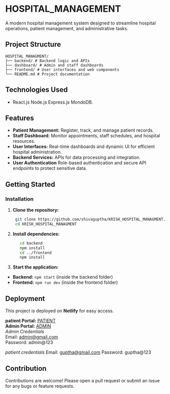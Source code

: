 # HOSPITAL_MANAGEMENT

A modern hospital management system designed to streamline hospital operations, patient management, and administrative tasks.

## Project Structure

    HOSPITAL_MANAGMENT/
    ├── backend/ # Backend logic and APIs
    ├── dashboard/ # Admin and staff dashboards
    ├── frontend/ # User interfaces and web components
    └── README.md # Project documentation


## Technologies Used

- React.js Node.js Express.js MondoDB. 

## Features

- **Patient Management:** Register, track, and manage patient records.
- **Staff Dashboard:** Monitor appointments, staff schedules, and hospital resources.
- **User Interfaces:** Real-time dashboards and dynamic UI for efficient hospital administration.
- **Backend Services:** APIs for data processing and integration.
- **User Authentication** Role-based authentication and secure API endpoints to protect sensitive data.

## Getting Started

### Installation

1. **Clone the repository:**
   ```sh
    git clone https://github.com/shivaguptha/KRISH_HOSPITAL_MANAGMENT.git
    cd KRISH_HOSPITAL_MANAGMENT

2. **Install dependencies:**
   ```sh
      cd backend
      npm install
      cd ../frontend
      npm install


3. **Start the application:**
- **Backend:** `npm start` (inside the backend folder)
- **Frontend:** `npm run dev` (inside the frontend folder)

## Deployment

This project is deployed on **Netlify** for easy access.

**patient Portal:** [PATIENT](https://krishhospital.netlify.app/)  
**Admin Portal:** [ADMIN](https://krish-hospital-admin.netlify.app/)  
*Admin Credentials*  
Email: admin@gmail.com  
Password: admin@123

*patient credentials*
Email: guptha@gmail.com
Password: guptha@123

## Contribution

Contributions are welcome! Please open a pull request or submit an issue for any bugs or feature requests.

